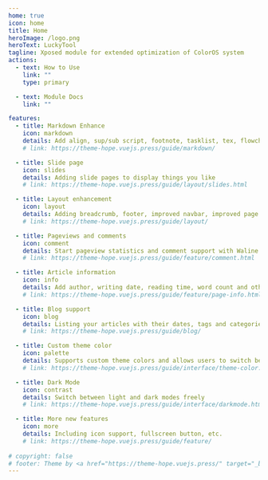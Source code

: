 ```yaml
---
home: true
icon: home
title: Home
heroImage: /logo.png
heroText: LuckyTool
tagline: Xposed module for extended optimization of ColorOS system
actions:
  - text: How to Use
    link: ""
    type: primary

  - text: Module Docs
    link: ""

features:
  - title: Markdown Enhance
    icon: markdown
    details: Add align, sup/sub script, footnote, tasklist, tex, flowchart, diagram, mark and presentation support in markdown
    # link: https://theme-hope.vuejs.press/guide/markdown/

  - title: Slide page
    icon: slides
    details: Adding slide pages to display things you like
    # link: https://theme-hope.vuejs.press/guide/layout/slides.html

  - title: Layout enhancement
    icon: layout
    details: Adding breadcrumb, footer, improved navbar, improved page nav and etc.
    # link: https://theme-hope.vuejs.press/guide/layout/

  - title: Pageviews and comments
    icon: comment
    details: Start pageview statistics and comment support with Waline
    # link: https://theme-hope.vuejs.press/guide/feature/comment.html

  - title: Article information
    icon: info
    details: Add author, writing date, reading time, word count and other information to your article
    # link: https://theme-hope.vuejs.press/guide/feature/page-info.html

  - title: Blog support
    icon: blog
    details: Listing your articles with their dates, tags and categories with some awesome layouts
    # link: https://theme-hope.vuejs.press/guide/blog/

  - title: Custom theme color
    icon: palette
    details: Supports custom theme colors and allows users to switch between preset theme colors
    # link: https://theme-hope.vuejs.press/guide/interface/theme-color.html

  - title: Dark Mode
    icon: contrast
    details: Switch between light and dark modes freely
    # link: https://theme-hope.vuejs.press/guide/interface/darkmode.html

  - title: More new features
    icon: more
    details: Including icon support, fullscreen button, etc.
    # link: https://theme-hope.vuejs.press/guide/feature/
    
# copyright: false
# footer: Theme by <a href="https://theme-hope.vuejs.press/" target="_blank">VuePress Theme Hope</a> | MIT Licensed, Copyright © 2019-present Mr.Hope
---
```


<!-- This is an example of a project homepage. You can place your main content here. -->

<!-- To use this layout, you need to set `home: true` in the page front matter. -->

<!-- For related descriptions of configuration items, please see [Project HomePage Layout Config](https://theme-hope.vuejs.press/guide/layout/home/). -->
